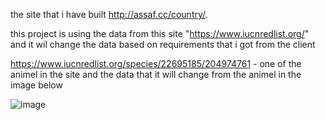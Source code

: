 the site that i have built http://assaf.cc/country/.


this project is using the data from this site "https://www.iucnredlist.org/" and it wil change the data based on requirements that i got from the client 


https://www.iucnredlist.org/species/22695185/204974761 - one of the animel in the site and the data that it will change from the animel in the image below


![image](https://user-images.githubusercontent.com/101944482/196687065-ac57353e-0155-4de1-a3f2-c0d9d5061a8a.png)
